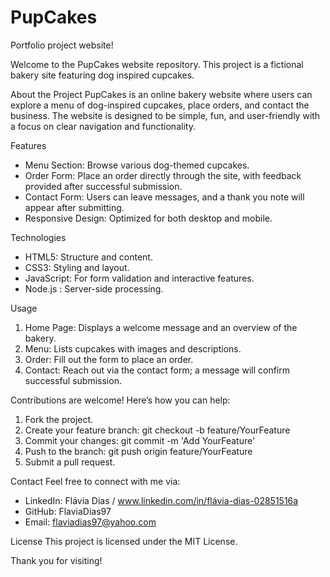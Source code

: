 # PupCakes
Portfolio project website!

Welcome to the PupCakes website repository. This project is a fictional bakery site featuring dog inspired cupcakes.

About the Project
PupCakes is an online bakery website where users can explore a menu of dog-inspired cupcakes, place orders, and contact the business. The website is designed to be simple, fun, and user-friendly with a focus on clear navigation and functionality.

Features
* Menu Section: Browse various dog-themed cupcakes.
* Order Form: Place an order directly through the site, with feedback provided after successful submission.
* Contact Form: Users can leave messages, and a thank you note will appear after submitting.
* Responsive Design: Optimized for both desktop and mobile.

Technologies
* HTML5: Structure and content.
* CSS3: Styling and layout.
* JavaScript: For form validation and interactive features.
* Node.js : Server-side processing.

Usage
1. Home Page: Displays a welcome message and an overview of the bakery.
2. Menu: Lists cupcakes with images and descriptions.
3. Order: Fill out the form to place an order.
4. Contact: Reach out via the contact form; a message will confirm successful submission.

Contributions are welcome! Here’s how you can help:
1. Fork the project.
2. Create your feature branch: git checkout -b feature/YourFeature
3. Commit your changes: git commit -m 'Add YourFeature'
4. Push to the branch: git push origin feature/YourFeature
5. Submit a pull request.

Contact
Feel free to connect with me via:
* LinkedIn: Flávia Dias / www.linkedin.com/in/flávia-dias-02851516a
* GitHub: FlaviaDias97
* Email: flaviadias97@yahoo.com

License
This project is licensed under the MIT License.


Thank you for visiting!
